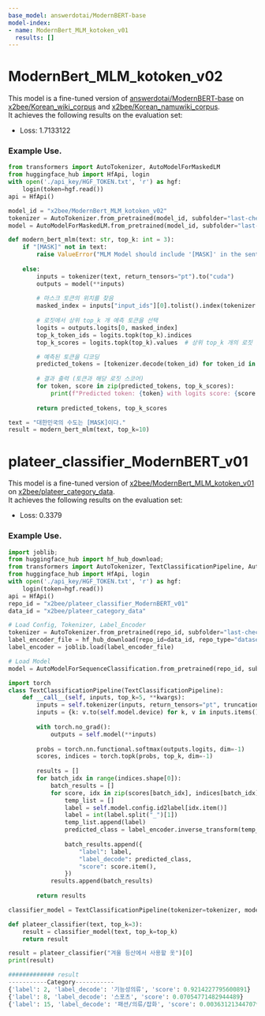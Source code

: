 ```yaml
---
base_model: answerdotai/ModernBERT-base
model-index:
- name: ModernBert_MLM_kotoken_v01
  results: []
---
```


# ModernBert_MLM_kotoken_v02
This model is a fine-tuned version of [answerdotai/ModernBERT-base](https://huggingface.co/answerdotai/ModernBERT-base) on [x2bee/Korean_wiki_corpus](https://huggingface.co/datasets/x2bee/Korean_wiki_corpus) and [x2bee/Korean_namuwiki_corpus](https://huggingface.co/datasets/x2bee/Korean_namuwiki_corpus). <br>
It achieves the following results on the evaluation set:
- Loss: 1.7133122

### Example Use.
```python
from transformers import AutoTokenizer, AutoModelForMaskedLM
from huggingface_hub import HfApi, login
with open('./api_key/HGF_TOKEN.txt', 'r') as hgf:
    login(token=hgf.read())
api = HfApi()

model_id = "x2bee/ModernBert_MLM_kotoken_v02"
tokenizer = AutoTokenizer.from_pretrained(model_id, subfolder="last-checkpoint")
model = AutoModelForMaskedLM.from_pretrained(model_id, subfolder="last-checkpoint").to("cuda")

def modern_bert_mlm(text: str, top_k: int = 3):
    if "[MASK]" not in text:
        raise ValueError("MLM Model should include '[MASK]' in the sentence")
        
    else:
        inputs = tokenizer(text, return_tensors="pt").to("cuda")
        outputs = model(**inputs)
        
        # 마스크 토큰의 위치를 찾음
        masked_index = inputs["input_ids"][0].tolist().index(tokenizer.mask_token_id)
        
        # 로짓에서 상위 top_k 개 예측 토큰을 선택
        logits = outputs.logits[0, masked_index]
        top_k_token_ids = logits.topk(top_k).indices
        top_k_scores = logits.topk(top_k).values  # 상위 top_k 개의 로짓 값

        # 예측된 토큰을 디코딩
        predicted_tokens = [tokenizer.decode(token_id) for token_id in top_k_token_ids]
        
        # 결과 출력 (토큰과 해당 로짓 스코어)
        for token, score in zip(predicted_tokens, top_k_scores):
            print(f"Predicted token: {token} with logits score: {score.item()}")
        
        return predicted_tokens, top_k_scores

text = "대한민국의 수도는 [MASK]이다."
result = modern_bert_mlm(text, top_k=10)
```

# plateer_classifier_ModernBERT_v01
This model is a fine-tuned version of [x2bee/ModernBert_MLM_kotoken_v01](https://huggingface.co/x2bee/ModernBert_MLM_kotoken_v01) on [x2bee/plateer_category_data](https://huggingface.co/datasets/x2bee/plateer_category_data). <br>
It achieves the following results on the evaluation set:
- Loss: 0.3379

### Example Use.
```python
import joblib;
from huggingface_hub import hf_hub_download;
from transformers import AutoTokenizer, TextClassificationPipeline, AutoModelForSequenceClassification;
from huggingface_hub import HfApi, login
with open('./api_key/HGF_TOKEN.txt', 'r') as hgf:
    login(token=hgf.read())
api = HfApi()
repo_id = "x2bee/plateer_classifier_ModernBERT_v01"
data_id = "x2bee/plateer_category_data"

# Load Config, Tokenizer, Label_Encoder
tokenizer = AutoTokenizer.from_pretrained(repo_id, subfolder="last-checkpoint")
label_encoder_file = hf_hub_download(repo_id=data_id, repo_type="dataset", filename="label_encoder.joblib")
label_encoder = joblib.load(label_encoder_file)

# Load Model
model = AutoModelForSequenceClassification.from_pretrained(repo_id, subfolder="last-checkpoint")

import torch
class TextClassificationPipeline(TextClassificationPipeline):
    def __call__(self, inputs, top_k=5, **kwargs):
        inputs = self.tokenizer(inputs, return_tensors="pt", truncation=True, padding=True, max_length=512, **kwargs)
        inputs = {k: v.to(self.model.device) for k, v in inputs.items()}
        
        with torch.no_grad():
            outputs = self.model(**inputs)
        
        probs = torch.nn.functional.softmax(outputs.logits, dim=-1)
        scores, indices = torch.topk(probs, top_k, dim=-1)
        
        results = []
        for batch_idx in range(indices.shape[0]):
            batch_results = []
            for score, idx in zip(scores[batch_idx], indices[batch_idx]):
                temp_list = []
                label = self.model.config.id2label[idx.item()]
                label = int(label.split("_")[1])
                temp_list.append(label)
                predicted_class = label_encoder.inverse_transform(temp_list)[0]
                            
                batch_results.append({
                    "label": label,
                    "label_decode": predicted_class,
                    "score": score.item(),
                })
            results.append(batch_results)
        
        return results

classifier_model = TextClassificationPipeline(tokenizer=tokenizer, model=model)

def plateer_classifier(text, top_k=3):
    result = classifier_model(text, top_k=top_k)
    return result

result = plateer_classifier("겨울 등산에서 사용할 옷")[0]
print(result)

############# result
-----------Category-----------
{'label': 2, 'label_decode': '기능성의류', 'score': 0.9214227795600891}
{'label': 8, 'label_decode': '스포츠', 'score': 0.07054771482944489}
{'label': 15, 'label_decode': '패션/의류/잡화', 'score': 0.0036312134470790625}
```

